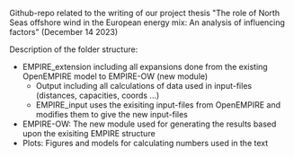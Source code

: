 Github-repo related to the writing of our project thesis "The role of North Seas offshore wind in the European energy mix: An analysis of influencing factors" (December 14 2023)

Description of the folder structure:
* EMPIRE_extension including all expansions done from the existing OpenEMPIRE model to EMPIRE-OW (new module)
    * Output including all calculations of data used in input-files (distances, capacities, coords ...)
    * EMPIRE_input uses the exisiting input-files from OpenEMPIRE and modifies them to give the new input-files
* EMPIRE-OW: The new module used for generating the results based upon the exisiting EMPIRE structure
* Plots: Figures and models for calculating numbers used in the text